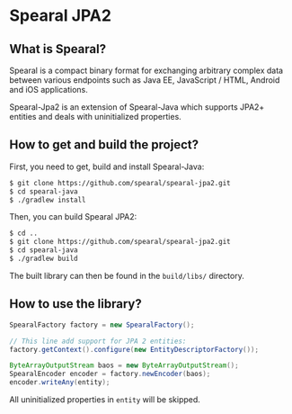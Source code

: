 Spearal JPA2
============

## What is Spearal?

Spearal is a compact binary format for exchanging arbitrary complex data between various endpoints such as Java EE, JavaScript / HTML, Android and iOS applications.

Spearal-Jpa2 is an extension of Spearal-Java which supports JPA2+ entities and deals with uninitialized properties.

## How to get and build the project?

First, you need to get, build and install Spearal-Java:

````sh
$ git clone https://github.com/spearal/spearal-jpa2.git
$ cd spearal-java
$ ./gradlew install
````

Then, you can build Spearal JPA2:

````sh
$ cd ..
$ git clone https://github.com/spearal/spearal-jpa2.git
$ cd spearal-java
$ ./gradlew build
````

The built library can then be found in the `build/libs/` directory.

## How to use the library?

````java
SpearalFactory factory = new SpearalFactory();

// This line add support for JPA 2 entities:
factory.getContext().configure(new EntityDescriptorFactory());

ByteArrayOutputStream baos = new ByteArrayOutputStream();
SpearalEncoder encoder = factory.newEncoder(baos);
encoder.writeAny(entity);
````

All uninitialized properties in `entity` will be skipped.
